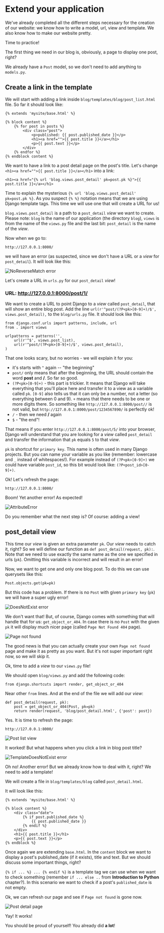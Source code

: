 # Extend your application

We've already completed all the different steps necessary for the creation of our website: we know how to write a model, url, view and template. We also know how to make our website pretty.

Time to practice!

The first thing we need in our blog is, obviously, a page to display one post, right?

We already have a `Post` model, so we don't need to add anything to `models.py`.

## Create a link in the template

We will start with adding a link inside `blog/templates/blog/post_list.html` file. So far it should look like:

    {% extends 'mysite/base.html' %}

    {% block content %}
        {% for post in posts %}
            <div class="post">
                <p>published: {{ post.published_date }}</p>
                <h1><a href="">{{ post.title }}</a></h1>
                <p>{{ post.text }}</p>
            </div>
        {% endfor %}
    {% endblock content %}

We want to have a link to a post detail page on the post's title. Let's change `<h1><a href="">{{ post.title }}</a></h1>` into a link:

    <h1><a href="{% url 'blog.views.post_detail' pk=post.pk %}">{{ post.title }}</a></h1>

Time to explain the mysterious `{% url 'blog.views.post_detail' pk=post.pk %}`. As you suspect `{% %}` notation means that we are using Django template tags. This time we will use one that will create a URL for us!

`blog.views.post_detail` is a path to a `post_detail` *view* we want to create. Please note: `blog` is the name of our application (the directory `blog`), `views` is from the name of the `views.py` file and the last bit: `post_detail` is the name of the *view*.

Now when we go to:

    http://127.0.0.1:8000/

we will have an error (as suspected, since we don't have a URL or a *view* for `post_detail`). It will look like this:

![NoReverseMatch error](images/no_reverse_match2.png)

Let's create a URL in `urls.py` for our `post_detail` *view*!

### URL: http://127.0.0.1:8000/post/1/

We want to create a URL to point Django to a *view* called `post_detail`, that will show an entire blog post. Add the line `url(r'^post/(?P<pk>[0-9]+)/$', views.post_detail),` to the `blog/urls.py` file. It should look like this:

    from django.conf.urls import patterns, include, url
    from . import views

    urlpatterns = patterns('',
        url(r'^$', views.post_list),
        url(r'^post/(?P<pk>[0-9]+)/$', views.post_detail),
    )

That one looks scary, but no worries - we will explain it for you:
- it's starts with `^` again -- "the beginning"
- `post/` only means that after the beginning, the URL should contain the word __post__ and __/__. So far so good.
- `(?P<pk>[0-9]+)` - this part is trickier. It means that Django will take everything that you'll place here and transfer it to a view as a variable called `pk`. `[0-9]` also tells us that it can only be a number, not a letter (so everything between 0 and 9). `+` means that there needs to be one or more digits there. So something like `http://127.0.0.1:8000/post//` is not valid, but `http://127.0.0.1:8000/post/1234567890/` is perfectly ok!
- `/` - then we need __/__ again
- `$` - "the end"!

That means if you enter `http://127.0.0.1:8000/post/5/` into your browser, Django will understand that you are looking for a *view* called `post_detail` and transfer the information that `pk` equals `5` to that *view*.

`pk` is shortcut for `primary key`. This name is often used in many Django projects. But you can name your variable as you like (remember: lowercase and `_` instead of whitespaces!). For example instead of `(?P<pk>[0-9]+)` we could have variable `post_id`, so this bit would look like: `(?P<post_id>[0-9]+)`.

Ok! Let's refresh the page:

    http://127.0.0.1:8000/

Boom! Yet another error! As expected!

![AttributeError](images/attribute_error2.png)

Do you remember what the next step is? Of course: adding a view!

## post_detail view

This time our *view* is given an extra parameter `pk`. Our *view* needs to catch it, right? So we will define our function as `def post_detail(request, pk):`. Note that we need to use exactly the same name as the one we specified in urls (`pk`). Omitting this variable is incorrect and will result in an error!

Now, we want to get one and only one blog post. To do this we can use querysets like this:

    Post.objects.get(pk=pk)

But this code has a problem. If there is no `Post` with given `primary key` (`pk`) we will have a super ugly error!

![DoesNotExist error](images/does_not_exist2.png)

We don't want that! But, of course, Django comes with something that will handle that for us: `get_object_or_404`. In case there is no `Post` with the given `pk` it will display much nicer page (called `Page Not Found 404` page).

![Page not found](images/404_2.png)

The good news is that you can actually create your own `Page not found` page and make it as pretty as you want. But it's not super important right now, so we will skip it.

Ok, time to add a *view* to our `views.py` file!

We should open `blog/views.py` and add the following code:

    from django.shortcuts import render, get_object_or_404

Near other `from` lines. And at the end of the file we will add our *view*:

    def post_detail(request, pk):
        post = get_object_or_404(Post, pk=pk)
        return render(request, 'blog/post_detail.html', {'post': post})

Yes. It is time to refresh the page:

    http://127.0.0.1:8000/

![Post list view](images/post_list2.png)

It worked! But what happens when you click a link in blog post title?

![TemplateDoesNotExist error](images/template_does_not_exist2.png)

Oh no! Another error! But we already know how to deal with it, right? We need to add a template!

We will create a file in `blog/templates/blog` called `post_detail.html`.

It will look like this:

    {% extends 'mysite/base.html' %}

    {% block content %}
        <div class="date">
            {% if post.published_date %}
                {{ post.published_date }}
            {% endif %}
        </div>
        <h1>{{ post.title }}</h1>
        <p>{{ post.text }}</p>
    {% endblock %}

Once again we are extending `base.html`. In the `content` block we want to display a post's published_date (if it exists), title and text. But we should discuss some important things, right?

`{% if ... %} ... {% endif %}` is a template tag we can use when we want to check something (remember `if ... else ..` from __Introduction to Python__ chapter?). In this scenario we want to check if a post's `published_date` is not empty.

Ok, we can refresh our page and see if `Page not found` is gone now.

![Post detail page](images/post_detail2.png)

Yay! It works!

You should be proud of yourself! You already did __a lot__!

